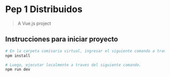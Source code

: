 # Pep 1 Distribuidos

> A Vue.js project

## Instrucciones para iniciar proyecto

``` bash
# En la carpeta comisaria virtual, ingresar el siguiente comando a traves de la consola
npm install

# Luego, ejecutar localmente a traves del siguiente comando.
npm run dev
```
